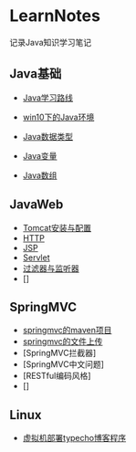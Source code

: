 # LearnNotes
记录Java知识学习笔记

## Java基础

- [Java学习路线](https://github.com/zsy0216/LearnNotes/blob/master/Java%E5%9F%BA%E7%A1%80/0.java%E5%AD%A6%E4%B9%A0%E8%B7%AF%E7%BA%BF.md)

- [win10下的Java环境](https://github.com/zsy0216/LearnNotes/blob/master/Java%E5%9F%BA%E7%A1%80/1.win10%E7%B3%BB%E7%BB%9F%E4%B8%8B%E7%9A%84java%E7%8E%AF%E5%A2%83.md)
- [Java数据类型](https://github.com/zsy0216/LearnNotes/blob/master/Java%E5%9F%BA%E7%A1%80/Java%E6%95%B0%E6%8D%AE%E7%B1%BB%E5%9E%8B.md)
- [Java变量](https://github.com/zsy0216/LearnNotes/blob/master/Java%E5%9F%BA%E7%A1%80/Java%E5%8F%98%E9%87%8F.md)
- [Java数组](https://github.com/zsy0216/LearnNotes/blob/master/Java%E5%9F%BA%E7%A1%80/Java%E6%95%B0%E7%BB%84.md)

## JavaWeb

- [Tomcat安装与配置](https://github.com/zsy0216/LearnNotes/blob/master/JavaWeb/Tomcat.md)
- [HTTP](https://github.com/zsy0216/LearnNotes/blob/master/JavaWeb/HTTP%E5%8D%8F%E8%AE%AE.md)
- [JSP](https://github.com/zsy0216/LearnNotes/blob/master/JavaWeb/JSP.md)
- [Servlet](https://github.com/zsy0216/LearnNotes/blob/master/JavaWeb/Servlet.md)
- [过滤器与监听器](https://github.com/zsy0216/LearnNotes/blob/master/JavaWeb/Filter%26Listener.md)
- []

## SpringMVC

- [springmvc的maven项目](https://github.com/zsy0216/LearnNotes/blob/master/SpringMVC/%E5%88%9B%E5%BB%BAspringmvc%E7%9A%84maven%E9%A1%B9%E7%9B%AE.md)
- [springmvc的文件上传](https://github.com/zsy0216/LearnNotes/blob/master/SpringMVC/springmvc%E6%96%87%E4%BB%B6%E4%B8%8A%E4%BC%A0.md)
- [SpringMVC拦截器]
- [SpringMVC中文问题]
- [RESTful编码风格]
- []

## Linux

- [虚拟机部署typecho博客程序](https://github.com/zsy0216/LearnNotes/blob/master/Linux/%E8%99%9A%E6%8B%9F%E6%9C%BA%E5%86%85%E9%83%A8%E7%BD%B2typecho%E5%8D%9A%E5%AE%A2.md)